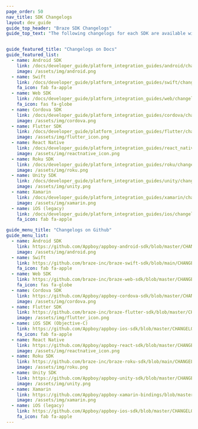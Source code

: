 ```yaml
---
page_order: 50
nav_title: SDK Changelogs
layout: dev_guide
guide_top_header: "Braze SDK Changelogs"
guide_top_text: "The following changelogs for each SDK are available within Docs or in their individual GitHub repositories."


guide_featured_title: "Changelogs on Docs"
guide_featured_list:
  - name: Android SDK
    link: /docs/developer_guide/platform_integration_guides/android/changelog/
    image: /assets/img/android.png
  - name: Swift
    link: /docs/developer_guide/platform_integration_guides/swift/changelog/
    fa_icon: fab fa-apple
  - name: Web SDK
    link: /docs/developer_guide/platform_integration_guides/web/changelog/
    fa_icon: fas fa-globe
  - name: Cordova SDK
    link: /docs/developer_guide/platform_integration_guides/cordova/changelog/
    image: /assets/img/cordova.png
  - name: Flutter SDK
    link: /docs/developer_guide/platform_integration_guides/flutter/changelog/
    image: /assets/img/flutter_icon.png
  - name: React Native
    link: /docs/developer_guide/platform_integration_guides/react_native/changelog/
    image: /assets/img/reactnative_icon.png
  - name: Roku SDK
    link: /docs/developer_guide/platform_integration_guides/roku/changelog/
    image: /assets/img/roku.png
  - name: Unity SDK
    link: /docs/developer_guide/platform_integration_guides/unity/changelog/
    image: /assets/img/unity.png
  - name: Xamarin
    link: /docs/developer_guide/platform_integration_guides/xamarin/changelog/
    image: /assets/img/xamarin.png  
  - name: iOS (legacy)
    link: /docs/developer_guide/platform_integration_guides/ios/changelog/
    fa_icon: fab fa-apple

guide_menu_title: "Changelogs on Github"
guide_menu_list:
  - name: Android SDK
    link: https://github.com/Appboy/appboy-android-sdk/blob/master/CHANGELOG.md
    image: /assets/img/android.png
  - name: Swift
    link: https://github.com/braze-inc/braze-swift-sdk/blob/main/CHANGELOG.md
    fa_icon: fab fa-apple
  - name: Web SDK
    link: https://github.com/braze-inc/braze-web-sdk/blob/master/CHANGELOG.md
    fa_icon: fas fa-globe
  - name: Cordova SDK
    link: https://github.com/Appboy/appboy-cordova-sdk/blob/master/CHANGELOG.md
    image: /assets/img/cordova.png
  - name: Flutter SDK
    link: https://github.com/braze-inc/braze-flutter-sdk/blob/master/CHANGELOG.md
    image: /assets/img/flutter_icon.png
  - name: iOS SDK (Objective-C)
    link: https://github.com/Appboy/appboy-ios-sdk/blob/master/CHANGELOG.md
    fa_icon: fab fa-apple
  - name: React Native
    link: https://github.com/Appboy/appboy-react-sdk/blob/master/CHANGELOG.md
    image: /assets/img/reactnative_icon.png
  - name: Roku SDK
    link: https://github.com/braze-inc/braze-roku-sdk/blob/main/CHANGELOG.md
    image: /assets/img/roku.png
  - name: Unity SDK
    link: https://github.com/Appboy/appboy-unity-sdk/blob/master/CHANGELOG.md
    image: /assets/img/unity.png
  - name: Xamarin
    link: https://github.com/Appboy/appboy-xamarin-bindings/blob/master/CHANGELOG.md
    image: /assets/img/xamarin.png  
  - name: iOS (legacy)
    link: https://github.com/Appboy/appboy-ios-sdk/blob/master/CHANGELOG.md
    fa_icon: fab fa-apple
---
```


